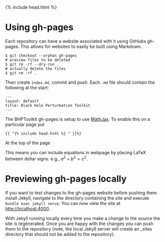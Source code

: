{% include head.html %}

# Using gh-pages

Each repository can have a website associated with it using GitHubs gh-pages. This allows for websites to easily be built using Markdown.

```
$ git checkout --orphan gh-pages
# preview files to be deleted
$ git rm -rf --dry-run .
# actually delete the files
$ git rm -rf .
```

Then create `index.md`, commit and push. Each `.md` file should contain the following at the start:

```
---
layout: default
title: Black Hole Perturbation Toolkit
---
```

The BHPToolkit gh-pages is setup to use [MathJax](https://www.mathjax.org/). To enable this on a particular page put

```
{{ "{% include head.html %} " }}%}
```
At the top of the page

This means you can include equations in webpage by placing LaTeX between dollar signs. e.g., $a^2 + b^2 = c^2$.


# Previewing gh-pages locally

If you want to test changes to the gh-pages website before pushing them install Jekyll, navigate to the directory containing the site and execute `bundle exec jekyll serve`. You can now view the site at [http://localhost:4000](http://localhost:4000).

With Jekyll running locally every time you make a change to the source the site is regenerated. Once you are happy with the changes you can push them to the repository (note, the local Jekyll server will create an _sites directory that should not be added to the repository).
